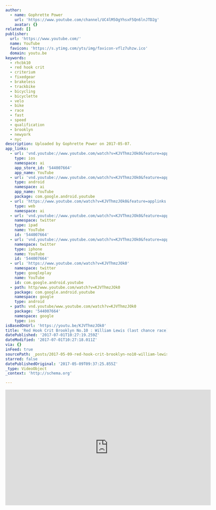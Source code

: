 ```yaml
---
author:
  - name: Gophrette Power
    url: 'https://www.youtube.com/channel/UC4lM5OgYhsxF5Qn6lnJTD2g'
    avatar: {}
related: []
publisher:
  url: 'https://www.youtube.com/'
  name: YouTube
  favicon: 'https://s.ytimg.com/yts/img/favicon-vflz7uhzw.ico'
  domain: youtu.be
keywords:
  - rhcbk10
  - red hook crit
  - criterium
  - fixedgear
  - brakeless
  - trackbike
  - bicycling
  - bicyclette
  - velo
  - bike
  - race
  - fast
  - speed
  - qualification
  - brooklyn
  - newyork
  - nyc
description: Uploaded by Gophrette Power on 2017-05-07.
app_links:
  - url: 'vnd.youtube://www.youtube.com/watch?v=KJVThmzJOk0&feature=applinks'
    type: ios
    namespace: ai
    app_store_id: '544007664'
    app_name: YouTube
  - url: 'vnd.youtube://www.youtube.com/watch?v=KJVThmzJOk0&feature=applinks'
    type: android
    namespace: ai
    app_name: YouTube
    package: com.google.android.youtube
  - url: 'https://www.youtube.com/watch?v=KJVThmzJOk0&feature=applinks'
    type: web
    namespace: ai
  - url: 'vnd.youtube://www.youtube.com/watch?v=KJVThmzJOk0&feature=applinks'
    namespace: twitter
    type: ipad
    name: YouTube
    id: '544007664'
  - url: 'vnd.youtube://www.youtube.com/watch?v=KJVThmzJOk0&feature=applinks'
    namespace: twitter
    type: iphone
    name: YouTube
    id: '544007664'
  - url: 'https://www.youtube.com/watch?v=KJVThmzJOk0'
    namespace: twitter
    type: googleplay
    name: YouTube
    id: com.google.android.youtube
  - path: http/www.youtube.com/watch?v=KJVThmzJOk0
    package: com.google.android.youtube
    namespace: google
    type: android
  - path: vnd.youtube/www.youtube.com/watch?v=KJVThmzJOk0
    package: '544007664'
    namespace: google
    type: ios
isBasedOnUrl: 'https://youtu.be/KJVThmzJOk0'
title: 'Red Hook Crit Brooklyn No.10 : William Lewis (last chance race)'
datePublished: '2017-07-01T10:27:19.259Z'
dateModified: '2017-07-01T10:27:18.011Z'
via: {}
inFeed: true
sourcePath: _posts/2017-05-09-red-hook-crit-brooklyn-no10-william-lewis-last-chance-ra.md
starred: false
datePublishedOriginal: '2017-05-09T09:37:25.855Z'
_type: VideoObject
_context: 'http://schema.org'

---
```

<iframe src="https://cdn.embedly.com/widgets/media.html?src=https%3A%2F%2Fwww.youtube.com%2Fembed%2FKJVThmzJOk0%3Ffeature%3Doembed&amp;url=http%3A%2F%2Fwww.youtube.com%2Fwatch%3Fv%3DKJVThmzJOk0&amp;image=https%3A%2F%2Fi.ytimg.com%2Fvi%2FKJVThmzJOk0%2Fhqdefault.jpg&amp;key=b7d04c9b404c499eba89ee7072e1c4f7&amp;type=text%2Fhtml&amp;schema=youtube" width="640" height="360" scrolling="no" frameborder="0" allowfullscreen="" style=""></iframe>